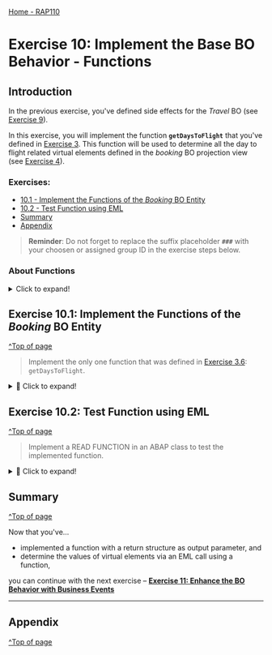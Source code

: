 [Home - RAP110](../../README.md)

# Exercise 10: Implement the Base BO Behavior - Functions

## Introduction 

In the previous exercise, you've defined side effects for the _Travel_ BO (see [Exercise 9](../ex09/README.md)).

In this exercise, you will implement the function **`getDaysToFlight`** that you've defined in [Exercise 3](../ex03/README.md). This function will be used to determine all the day to flight related virtual elements defined in the _booking_ BO projection view (see [Exercise 4](../ex04/README.md)).

### Exercises: 
- [10.1 - Implement the Functions of the _Booking_ BO Entity](#exercise-101-implement-the-functions-of-the-booking-bo-entity)
- [10.2 - Test Function using EML](#exercise-102-test-function-using-eml)
- [Summary](#summary)  
- [Appendix](#appendix)  

> **Reminder**: Do not forget to replace the suffix placeholder **`###`** with your choosen or assigned group ID in the exercise steps below. 

### About Functions   
 <details>
  <summary>Click to expand!</summary>
 
> A function in RAP is a custom read-operation that is part of the business logic.
> 
> Functions perform calculations or reads on business objects without causing any side effects. 
> Functions don't issue any locks on database tables and you can't modify or persist any data computed in a function implementation.
> 
> **Further reading**: [Functions](https://help.sap.com/docs/btp/sap-abap-restful-application-programming-model/functions)
 
 </details>


## Exercise 10.1: Implement the Functions of the _Booking_ BO Entity
[^Top of page](#)

> Implement the only one function that was defined in [Exercise 3.6](../ex06/README.md): `getDaysToFlight`.

 <details>
  <summary>🔵 Click to expand!</summary>

### Exercise 10.1.1: Implement the Function `getDaysToFlight` of the _Booking_ BO Entity

> Implement the the Function `getDaysToFlight` for the _booking_ entity in the behavior implementation class ![ABAP class](../images/adt_class.png)**`ZRAP110_BP_BookingTP_###`**. This function can be used to determine the values of the virtual elements of the _Booking_ BO projection view: **`BookingStatusIndicator`**, **`InitialDaysToFlight`**, **`RemainingDaysToFlight`**, and **`DaysToFlightIndicator`**.
> 
> This function can, for example, be used at runtime to calculate the virtual elements via direct EML calls.
> 

 <details>
  <summary>🟣 Click to expand!</summary>

 1. Open the behavior implementation class of the _Travel_ entity ![ABAP class](../images/adt_class.png)**`ZRAP110_BP_BOOKINGTP_###`** and navigate to the method **`getDaysToFlight`** of the local handler class **`lhc_booking`** 

 2. Implement the function method **`getDaysToFlight`**.
 
    For that, replace the empty method implementation of **`getDaysToFlight`** with the source code provided below and 
replace all occurences of the placeholder `###` with your group ID using **Ctrl+F**.

    ```ABAP
    **************************************************************************
    * Instance-bound function for calculating virtual elements via EML calls
    **************************************************************************
      METHOD getDaysToFlight. 
        DATA:
          c_booking_entity TYPE ZRAP110_C_BookingTP_###,
          bookings_result  TYPE TABLE FOR FUNCTION RESULT zrap110_r_traveltp_###\\booking~getdaystoflight,
          booking_result   LIKE LINE OF bookings_result.

        "read relevant data
        READ ENTITIES OF ZRAP110_R_TravelTP_### IN LOCAL MODE
           ENTITY booking
             FIELDS ( TravelID BookingStatus BookingID FlightDate BookingDate )
    *         ALL FIELDS
             WITH CORRESPONDING #( keys )
           RESULT DATA(bookings).

        LOOP AT bookings ASSIGNING FIELD-SYMBOL(<booking>).
          c_booking_entity = CORRESPONDING #( <booking> ).
          "set relevant transfered data
          booking_result   = CORRESPONDING #( <booking> ).
          "calculate virtual elements
          booking_result-%param
            = CORRESPONDING #( zrap110_calc_book_elem_###=>calculate_days_to_flight( c_booking_entity )
                               MAPPING booking_status_indicator = BookingStatusIndicator
                                       days_to_flight_indicator = DaysToFlightIndicator
                                       initial_days_to_flight   = InitialDaysToFlight
                                       remaining_days_to_flight = RemainingDaysToFlight ).
          "append
          APPEND booking_result TO bookings_result.
        ENDLOOP.
  
        result = bookings_result.

      ENDMETHOD.         
    ```
                           
 4. Save ![save icon](../images/adt_save.png) and activate ![activate icon](../images/adt_activate.png) the changes.

</details>
  
</details>

## Exercise 10.2: Test Function using EML
[^Top of page](#)

> Implement a READ FUNCTION in an ABAP class to test the implemented function.

 <details>
  <summary>🔵 Click to expand!</summary>

 1. Open the class **`ZRAP110_EML_PLAYGROUND_###`** and uncomment following coding:
 
    ```ABAP
      "execute function getDaysToFlight
     READ ENTITIES OF ZRAP110_R_TravelTP_810
       ENTITY Booking
         EXECUTE getDaysToFlight
           FROM VALUE #( FOR link IN travels_to_bookings ( %tky = link-target-%tky ) )
     RESULT DATA(days_to_flight).

     "output result structure
     LOOP AT days_to_flight ASSIGNING FIELD-SYMBOL(<days_to_flight>).
       out->write( | TravelID = { <days_to_flight>-%tky-TravelID } |  ).
       out->write( | BookingID = { <days_to_flight>-%tky-BookingID } | ).
       out->write( | RemainingDaysToFlight  = { <days_to_flight>-%param-remaining_days_to_flight } | ).
       out->write( | InitialDaysToFlight = { <days_to_flight>-%param-initial_days_to_flight } | ).
       out->write( | ---------------           | ).
     ENDLOOP.
    ```
  
    <img src="images/ex10x1.png" alt="BO Behavior Definition" width="70%">   
    
 2.  Start your **_Travel_** App and copy a **Travel ID** from a former created entry of your choice. 
 
    <img src="images/ex10x2.png" alt="BO Behavior Definition" width="70%">   
 
 3. Go back to your class **`ZRAP110_EML_PLAYGROUND_###`** and **paste** your **Travel ID** on the corresponding space.
 
    <img src="images/ex10x3.png" alt="BO Behavior Definition" width="70%">  
 
 4. Save ![save icon](../images/adt_save.png) and activate ![activate icon](../images/adt_activate.png) the changes.
 
 5. Right-click your class, select **Run As** > **ABAP Application (Console)** (or press **F9**).
 
    <img src="images/ex10x4.png" alt="BO Behavior Definition" width="70%">   

 6. Check your result.
 
    <img src="images/ex10x5.png" alt="BO Behavior Definition" width="50%">  
 
</details>
  
</details>  
           
## Summary
[^Top of page](#)

Now that you've... 
- implemented a function with a return structure as output parameter, and
- determine the values of virtual elements via an EML call using a function,

you can continue with the next exercise – **[Exercise 11: Enhance the BO Behavior with Business Events](../ex11/README.md)**

---

## Appendix
[^Top of page](#)
<!--
Find the full solution source code of all ![tabl](../images/adt_tabl.png)database tables, CDS artefacts ( ![ddls](../images/adt_ddls.png)views,  ![ddlx](../images/adt_ddlx.png)metadata extensions and  ![bdef](../images/adt_bdef.png)behavior), ![class](../images/adt_class.png) ABAP classes, and ![servicebinding](../images/adt_srvb.png) service definition used in this workshop in the [**sources**](../sources) folder. 
  
Don't forget to replace all occurences of the placeholder `###` in the provided source code with your group ID using the ADT _Replace All_ function (_Ctrl+F_).
-->
